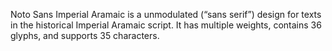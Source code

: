 Noto Sans Imperial Aramaic is a unmodulated (“sans serif”) design for texts in the historical Imperial Aramaic script. It has multiple weights, contains 36 glyphs, and supports 35 characters.